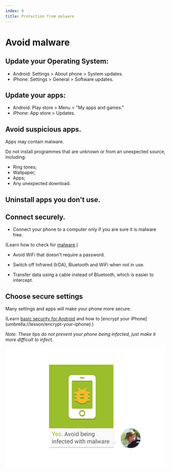 ```yaml
---
index: 0
title: Protection from malware
---
```

# Avoid malware 

## Update your Operating System: 

*	Android: Settings > About phone > System updates.
*	iPhone: Settings > General > Software updates.

## Update your apps: 

*	Android: Play store > Menu > "My apps and games."
*	iPhone: App store > Updates.

## Avoid suspicious apps. 

Apps may contain malware.

Do not install programmes that are unknown or from an unexpected source, including: 

*	Ring tones;
*	Wallpaper;
*	Apps;
*	Any unexpected download. 

## Uninstall apps you don't use.

## Connect securely.

*	Connect your phone to a computer only if you are sure it is malware free. 

(Learn how to check for [malware](umbrella://lesson/malware/0).)

*	Avoid WiFi that doesn't require a password.

*	Switch off Infrared (IrDA), Bluetooth and WiFi when not in use. 

*	Transfer data using a cable instead of Bluetooth, which is easier to intercept. 

## Choose secure settings

Many settings and apps will make your phone more secure. 

(Learn [basic security for Android](umbrella://lesson/android) and how to [encrypt your iPhone] (umbrella://lesson/encrypt-your-iphone).)

*Note: These tips do not prevent your phone being infected, just make it more difficult to infect.*

![image](mobile6.png)